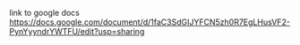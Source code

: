link to  google docs
https://docs.google.com/document/d/1faC3SdGIJYFCN5zh0R7EgLHusVF2-PynYyyndrYWTFU/edit?usp=sharing